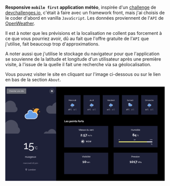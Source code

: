 **Responsive `mobile first` application météo**, inspirée d'un <a href ="https://devchallenges.io/challenges/mM1UIenRhK808W8qmLWv">challenge</a> de <a href="http://devchallenges.io">devchallenges.io</a>, c'était à faire avec un framework front, mais j'ai choisis de le coder d'abord en vanilla `JavaScript`. Les données proviennent de l'`API` de <a href ="https://openweathermap.org">OpenWeather</a>. 

Il est à noter que les prévisions et la localisation ne collent pas forcement à ce que vous pourriez avoir, dû au fait que l'offre gratuite de l'`API` que j'utilise, fait beaucoup trop d'approximations.

A noter aussi que j'utilise le stockage du navigateur pour que l'application se souvienne de la latitude et longitude d'un utilisateur après une première visite, à l'issue de la quelle il fait une recherche via sa géolocalisation.

Vous pouvez visiter le site en cliquant sur l'image ci-dessous ou sur le lien en bas de la section `About`.

<a href = "https://yousoumar.github.io/js-weather-app/"><img src = "images/screenshot.png"></img></a>


